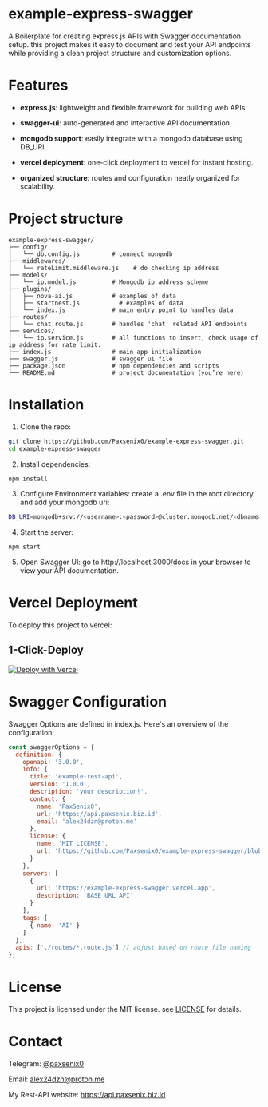 # example-express-swagger
A Boilerplate for creating express.js APIs with Swagger documentation setup. this project makes it easy to document and test your API endpoints while providing a clean project structure and customization options.

# Features

- **express.js**: lightweight and flexible framework for building web APIs.

- **swagger-ui**: auto-generated and interactive API documentation.

- **mongodb support**: easily integrate with a mongodb database using DB_URI.

- **vercel deployment**: one-click deployment to vercel for instant hosting.

- **organized structure**: routes and configuration neatly organized for scalability.


# Project structure
```
example-express-swagger/
├── config/  
│   └── db.config.js         # connect mongodb
├── middlewares/  
│   └── rateLimit.middleware.js    # do checking ip address
├── models/  
│   └── ip.model.js          # Mongodb ip address scheme
├── plugins/  
│   ├── nova-ai.js           # examples of data
│   ├── startnest.js           # examples of data
│   └── index.js             # main entry point to handles data
├── routes/  
│   └── chat.route.js        # handles 'chat' related API endpoints
├── services/  
│   └── ip.service.js        # all functions to insert, check usage of ip address for rate limit.
├── index.js                 # main app initialization  
├── swagger.js               # swagger ui file  
├── package.json             # npm dependencies and scripts  
└── README.md                # project documentation (you’re here)
```
# Installation

1. Clone the repo:
```bash
git clone https://github.com/Paxsenix0/example-express-swagger.git  
cd example-express-swagger
```

2. Install dependencies:
```bash
npm install
```

3. Configure Environment variables:
create a .env file in the root directory and add your mongodb uri:
```bash
DB_URI=mongodb+srv://<username>:<password>@cluster.mongodb.net/<dbname>?retryWrites=true&w=majority
```

4. Start the server:
```bash
npm start
```

5. Open Swagger UI:
go to http://localhost:3000/docs in your browser to view your API documentation.


# Vercel Deployment
To deploy this project to vercel:
## 1-Click-Deploy
[![Deploy with Vercel](https://vercel.com/button)](https://vercel.com/new/clone?repository-url=https%3A%2F%2Fgithub.com%2FPaxsenix0%2Fexample-express-swagger&env=DB_URI&envDescription=DB_URI%20is%20needed%20for%20this%20for%20mongodb%20to%20be%20working%20fine&envLink=https%3A%2F%2Fwww.mongodb.com%2F&project-name=example-express-swagger&repository-name=example-express-swagger&redirect-url=https%3A%2F%2Fgithub.com%2FPaxsenix0%2Fexample-express-swagger)


# Swagger Configuration

Swagger Options are defined in index.js. Here's an overview of the configuration:
```javascript
const swaggerOptions = {  
  definition: {  
    openapi: '3.0.0',  
    info: {  
      title: 'example-rest-api',  
      version: '1.0.0',  
      description: 'your description!',  
      contact: {  
        name: 'PaxSenix0',  
        url: 'https://api.paxsenix.biz.id',  
        email: 'alex24dzn@proton.me'  
      },  
      license: {  
        name: 'MIT LICENSE',  
        url: 'https://github.com/Paxsenix0/example-express-swagger/blob/initial/LICENSE'  
      }  
    },  
    servers: [  
      {  
        url: 'https://example-express-swagger.vercel.app',  
        description: 'BASE URL API'  
      }  
    ],  
    tags: [  
      { name: 'AI' }  
    ]  
  },  
  apis: ['./routes/*.route.js'] // adjust based on route file naming  
};
```

# License

This project is licensed under the MIT license. see [LICENSE](https://github.com/Paxsenix0/example-express-swagger/blob/initial/LICENSE) for details.

# Contact

Telegram: [@paxsenix0](https://t.me/paxsenix0)

Email: alex24dzn@proton.me

My Rest-API website: https://api.paxsenix.biz.id